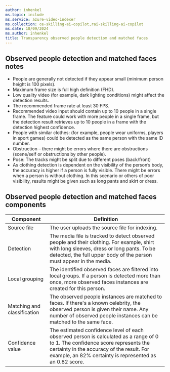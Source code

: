 ```yaml
---
author: inhenkel
ms.topic: include 
ms.service: azure-video-indexer
ms.collection: ce-skilling-ai-copilot,rai-skilling-ai-copilot
ms.date: 10/09/2024
ms.author: inhenkel
title: Transparency observed people detectiom and matched faces
---
```


## Observed people detection and matched faces notes

- People are generally not detected if they appear small (minimum person height is 100 pixels).
- Maximum frame size is full high definition (FHD).
- Low quality video (for example, dark lighting conditions) might affect the detection results.
- The recommended frame rate at least 30 FPS.
- Recommended video input should contain up to 10 people in a single frame. The feature could work with more people in a single frame, but the detection result retrieves up to 10 people in a frame with the detection highest confidence.
- People with similar clothes: (for example, people wear uniforms, players in sport games) could be detected as the same person with the same ID number.
- Obstruction – there might be errors where there are obstructions (scene/self or obstructions by other people).
- Pose: The tracks might be split due to different poses (back/front)
- As clothing detection is dependent on the visibility of the person’s body, the accuracy is higher if a person is fully visible. There might be errors when a person is without clothing. In this scenario or others of poor visibility, results might be given such as long pants and skirt or dress.

## Observed people detection and matched faces components

|Component|Definition|
|---|---|
| Source file |    The user uploads the source file for indexing.   |
| Detection |    The media file is tracked to detect observed people and their clothing. For example, shirt with long sleeves, dress or long pants. To be detected, the full upper body of the person must appear in the media.|
| Local grouping    |The identified observed faces are filtered into local groups. If a person is detected more than once, more observed faces instances are created for this person. |
| Matching and classification    |The observed people instances are matched to faces. If there's a known celebrity, the observed person is given their name. Any number of observed people instances can be matched to the same face.  |
| Confidence value|    The estimated confidence level of each observed person is calculated as a range of 0 to 1. The confidence score represents the certainty in the accuracy of the result. For example, an 82% certainty is represented as an 0.82 score.|
